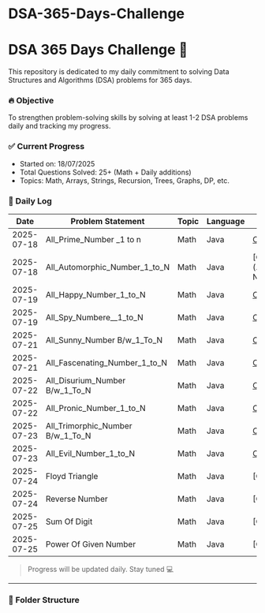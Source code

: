 # DSA-365-Days-Challenge
# DSA 365 Days Challenge 🚀

This repository is dedicated to my daily commitment to solving Data Structures and Algorithms (DSA) problems for 365 days.

### 🔥 Objective
To strengthen problem-solving skills by solving at least 1-2 DSA problems daily and tracking my progress.

### ✅ Current Progress
- Started on: 18/07/2025
- Total Questions Solved: 25+ (Math + Daily additions)
- Topics: Math, Arrays, Strings, Recursion, Trees, Graphs, DP, etc.



### 📅 Daily Log
| Date       | Problem Statement                | Topic      | Language | Link                                                            |
|------------|----------------------------------|------------|----------|-----------------------------------------------------------------|
| 2025-07-18 | All_Prime_Number _1 to n         | Math       | Java     | [Code](./Date_18_07_25_Day_1/All_Prime_Number_1_to_N.java)      
| 2025-07-18 | All_Automorphic_Number_1_to_N    | Math       | Java     | [Code](./Date_18_07_25_Day_1/Automorphic_Number__1_to N)        |
| 2025-07-19 | All_Happy_Number_1_to_N          | Math       | Java     | [Code](./Date_19_07_25_Day_2/All_Happy_Number_1_to_N)           
| 2025-07-19 | All_Spy_Numbere__1_to_N          | Math       | Java     | [Code](./Date_19_07_25_Day_2/All_Spy_Numbere__1_to_N  )         |
| 2025-07-21 | All_Sunny_Number B/w_1_To_N      | Math       | Java     | [Code](./Date_21_07_25_Day_3/All_Sunny_Number_1_to_N)           
| 2025-07-21 | All_Fascenating_Number_1_to_N    | Math       | Java     | [Code](./Date_21_07_25_Day_3/All_Fascenating_Numbere__1_to_N  ) |
| 2025-07-22 | All_Disurium_Number B/w_1_To_N   | Math       | Java     | [Code](./Date_22_07_25_Day_4/All_Sunny_Number_1_to_N)           
| 2025-07-22 | All_Pronic_Number_1_to_N         | Math       | Java     | [Code](./Date_22_07_25_Day_4/All_Fascenating_Numbere__1_to_N  ) |
| 2025-07-23 | All_Trimorphic_Number B/w_1_To_N | Math       | Java     | [Code](./Date_23_07_25_Day_5/All_Trimorphic_Number_1_to_N)      
| 2025-07-23 | All_Evil_Number_1_to_N           | Math       | Java     | [Code](./Date_23_07_25_Day_5/All_Evil_Numbere__1_to_N  )        |
| 2025-07-24 | Floyd Triangle                   | Math       | Java     | [Code](./Date_24_07_25_Day_6/Floyd Triangle)                    
| 2025-07-24 | Reverse Number                   | Math       | Java     | [Code](./Date_24_07_25_Day_6/Reverse Number )                   |
| 2025-07-25 | Sum Of Digit                     | Math       | Java     | [Code](./Date_25_07_25_Day_7/Floyd Triangle)                    
| 2025-07-25 | Power Of Given Number            | Math       | Java     | [Code](./Date_25_07_25_Day_7/Reverse Number )                   |
> Progress will be updated daily. Stay tuned 💻

---

### 📂 Folder Structure
